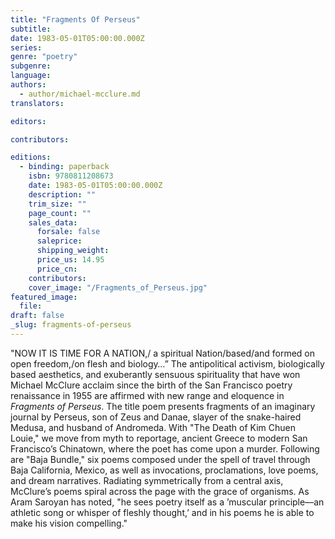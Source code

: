 ```yaml
---
title: "Fragments Of Perseus"
subtitle:
date: 1983-05-01T05:00:00.000Z
series:
genre: "poetry"
subgenre:
language:
authors:
  - author/michael-mcclure.md
translators:

editors:

contributors:

editions:
  - binding: paperback
    isbn: 9780811208673
    date: 1983-05-01T05:00:00.000Z
    description: ""
    trim_size: ""
    page_count: ""
    sales_data:
      forsale: false
      saleprice:
      shipping_weight:
      price_us: 14.95
      price_cn:
    contributors:
    cover_image: "/Fragments_of_Perseus.jpg"
featured_image:
  file:
draft: false
_slug: fragments-of-perseus
---
```


"NOW IT IS TIME FOR A NATION,/ a spiritual Nation/based/and formed on open freedom,/on flesh and biology…” The antipolitical activism, biologically based aesthetics, and exuberantly sensuous spirituality that have won Michael McClure acclaim since the birth of the San Francisco poetry renaissance in 1955 are affirmed with new range and eloquence in _Fragments of Perseus_. The title poem presents fragments of an imaginary journal by Perseus, son of Zeus and Danae, slayer of the snake-haired Medusa, and husband of Andromeda. With "The Death of Kim Chuen Louie," we move from myth to reportage, ancient Greece to modern San Francisco’s Chinatown, where the poet has come upon a murder. Following are "Baja Bundle," six poems composed under the spell of travel through Baja California, Mexico, as well as invocations, proclamations, love poems, and dream narratives. Radiating symmetrically from a central axis, McClure’s poems spiral across the page with the grace of organisms. As Aram Saroyan has noted, "he sees poetry itself as a ’muscular principle––an athletic song or whisper of fleshly thought,’ and in his poems he is able to make his vision compelling."

